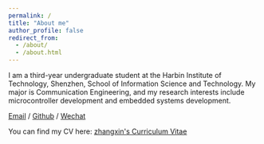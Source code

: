 ```yaml
---
permalink: /
title: "About me"
author_profile: false
redirect_from: 
  - /about/
  - /about.html
---
```

I am a third-year undergraduate student at the Harbin Institute of Technology, Shenzhen, School of Information Science and Technology. My major is Communication Engineering, and my research interests include microcontroller development and embedded systems development.

[Email](mailto:zx2567617517@foxmail.com) / [Github](https://github.com/zhangxin-hiter) / [Wechat](/images/wechat.jpg)

You can find my CV here: [zhangxin's Curriculum Vitae](../assets/Curriculum-Vitae.pdf)

